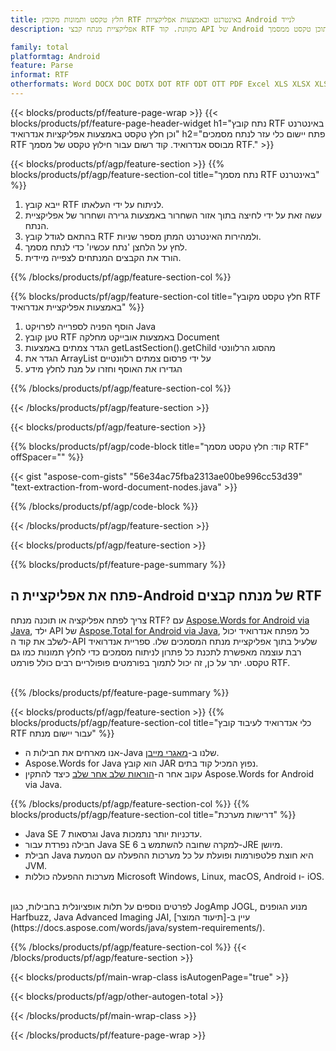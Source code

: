 ```yaml
---
title: חלץ טקסט ותמונות מקובץ RTF באינטרנט ובאמצעות אפליקציות Android לנייד
description: אפליקציית מנתח קבצי RTF מקוונת. קוד API של Android לחילוץ תמונות ותוכן טקסט ממסמך RTF.

family: total
platformtag: Android
feature: Parse
informat: RTF
otherformats: Word DOCX DOC DOTX DOT RTF ODT OTT PDF Excel XLS XLSX XLSM XLSB ODS Powerpoint PPT PPTX ODP
---
```

{{< blocks/products/pf/feature-page-wrap >}}
{{< blocks/products/pf/feature-page-header-widget h1="נתח קובץ RTF באינטרנט וכן חלץ טקסט באמצעות אפליקציות אנדרואיד" h2="פתח יישום כלי עזר לנתח מסמכים RTF מבוסס אנדרואיד. קוד רשום עבור חילוץ טקסט של מסמך RTF." >}}

{{< blocks/products/pf/agp/feature-section >}}
{{% blocks/products/pf/agp/feature-section-col title="נתח מסמך RTF באינטרנט" %}}

1. ייבא קובץ RTF לניתוח על ידי העלאתו.
1. עשה זאת על ידי לחיצה בתוך אזור השחרור באמצעות גרירה ושחרור של אפליקציית הנתח. 
1. בהתאם לגודל קובץ RTF ולמהירות האינטרנט המתן מספר שניות.
1. לחץ על הלחצן 'נתח עכשיו' כדי לנתח מסמך.
1. הורד את הקבצים המנתחים לצפייה מיידית.

{{% /blocks/products/pf/agp/feature-section-col %}}

{{% blocks/products/pf/agp/feature-section-col title="חלץ טקסט מקובץ RTF באמצעות אפליקציית אנדרואיד" %}}

1. הוסף הפניה לספרייה לפרויקט Java  
1. טען קובץ RTF באמצעות אובייקט מחלקה Document
1. הגדר צמתים באמצעות getLastSection().getChild מהסוג הרלוונטי
1. הגדר את ArrayList על ידי פרסום צמתים רלוונטיים
1. הגדירו את האוסף וחזרו על מנת לחלץ מידע

{{% /blocks/products/pf/agp/feature-section-col %}}

{{< /blocks/products/pf/agp/feature-section >}}

{{< blocks/products/pf/agp/feature-section >}}

{{% blocks/products/pf/agp/code-block title="קוד: חלץ טקסט מסמך RTF" offSpacer="" %}}

{{< gist "aspose-com-gists" "56e34ac75fba2313ae00be996cc53d39" "text-extraction-from-word-document-nodes.java" >}}

{{% /blocks/products/pf/agp/code-block %}}


{{< /blocks/products/pf/agp/feature-section >}}

{{< blocks/products/pf/agp/feature-section >}}

{{% blocks/products/pf/feature-page-summary %}}


<h2>פתח את אפליקציית ה-Android של מנתח קבצים RTF</h2>

צריך לפתח אפליקציה או תוכנה מנתח RTF? עם [Aspose.Words for Android via Java](https://products.aspose.com/words/iw/android-java/), ילד API של [Aspose.Total for Android via Java](https://products.aspose.com/total/iw/android-java/), כל מפתח אנדרואיד יכול לשלב את קוד ה-API שלעיל בתוך אפליקציית מנתח המסמכים שלו. ספריית אנדרואיד רבת עוצמה מאפשרת לתכנת כל פתרון לניתוח מסמכים כדי לחלץ תמונות כמו גם טקסט. יתר על כן, זה יכול לתמוך בפורמטים פופולריים רבים כולל פורמט RTF.<br /><br />

{{% /blocks/products/pf/feature-page-summary %}}

{{< blocks/products/pf/agp/feature-section >}}
{{% blocks/products/pf/agp/feature-section-col title="כלי אנדרואיד לעיבוד קובץ RTF עבור יישום מנתח" %}}

- אנו מארחים את חבילות ה-Java שלנו ב-[מאגרי מייבן](https://releases.aspose.com/java/repo/com/aspose/aspose-words/). 
- Aspose.Words for Java הוא קובץ JAR נפוץ המכיל קוד בתים. 
- עקוב אחר ה-[הוראות שלב אחר שלב](https://docs.aspose.com/words/java/install-aspose-words-for-android-via-java/) כיצד להתקין Aspose.Words for Android via Java.

{{% /blocks/products/pf/agp/feature-section-col %}}
{{% blocks/products/pf/agp/feature-section-col title="דרישות מערכת" %}}

- Java SE 7 וגרסאות Java עדכניות יותר נתמכות.
- חבילה נפרדת עבור Java SE 6 למקרה שחובה להשתמש ב-JRE מיושן.
- חבילת Java היא חוצת פלטפורמות ופועלת על כל מערכות ההפעלה עם הטמעת JVM.
- מערכות ההפעלה כוללות Microsoft Windows, Linux, macOS, Android ו- iOS.

<br />
לפרטים נוספים על תלות אופציונלית בחבילות, כגון JogAmp JOGL, מנוע הגופנים Harfbuzz, Java Advanced Imaging JAI, עיין ב-[תיעוד המוצר](https://docs.aspose.com/words/java/system-requirements/).

{{% /blocks/products/pf/agp/feature-section-col %}}
{{< /blocks/products/pf/agp/feature-section >}}


{{< blocks/products/pf/main-wrap-class isAutogenPage="true" >}}

{{< blocks/products/pf/agp/other-autogen-total >}}

{{< /blocks/products/pf/main-wrap-class >}}

{{< /blocks/products/pf/feature-page-wrap >}}